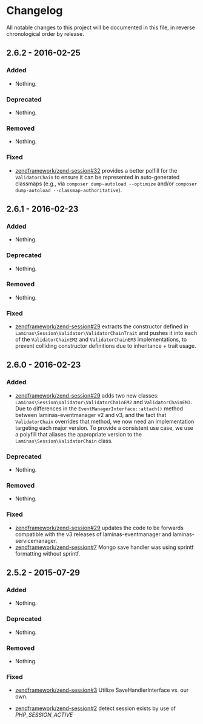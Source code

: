 # Changelog

All notable changes to this project will be documented in this file, in reverse chronological order by release.

## 2.6.2 - 2016-02-25

### Added

- Nothing.

### Deprecated

- Nothing.

### Removed

- Nothing.

### Fixed

- [zendframework/zend-session#32](https://github.com/zendframework/zend-session/pull/32) provides a better
  polfill for the `ValidatorChain` to ensure it can be represented in
  auto-generated classmaps (e.g., via `composer dump-autoload --optimize` and/or
  `composer dump-autoload --classmap-authoritative`).

## 2.6.1 - 2016-02-23

### Added

- Nothing.

### Deprecated

- Nothing.

### Removed

- Nothing.

### Fixed

- [zendframework/zend-session#29](https://github.com/zendframework/zend-session/pull/29) extracts the
  constructor defined in `Laminas\Session\Validator\ValidatorChainTrait` and pushes
  it into each of the `ValidatorChainEM2` and `ValidatorChainEM3`
  implementations, to prevent colliding constructor definitions due to
  inheritance + trait usage.

## 2.6.0 - 2016-02-23

### Added

- [zendframework/zend-session#29](https://github.com/zendframework/zend-session/pull/29) adds two new
  classes: `Laminas\Session\Validator\ValidatorChainEM2` and `ValidatorChainEM3`.
  Due to differences in the `EventManagerInterface::attach()` method between
  laminas-eventmanager v2 and v3, and the fact that `ValidatorChain` overrides that
  method, we now need an implementation targeting each major version. To provide
  a consistent use case, we use a polyfill that aliases the appropriate version
  to the `Laminas\Session\ValidatorChain` class.

### Deprecated

- Nothing.

### Removed

- Nothing.

### Fixed

- [zendframework/zend-session#29](https://github.com/zendframework/zend-session/pull/29) updates the code
  to be forwards compatible with the v3 releases of laminas-eventmanager and
  laminas-servicemanager.
- [zendframework/zend-session#7](https://github.com/zendframework/zend-session/pull/7) Mongo save handler
  was using sprintf formatting without sprintf.

## 2.5.2 - 2015-07-29

### Added

- Nothing.

### Deprecated

- Nothing.

### Removed

- Nothing.

### Fixed

- [zendframework/zend-session#3](https://github.com/zendframework/zend-session/pull/3) Utilize
  SaveHandlerInterface vs. our own.

- [zendframework/zend-session#2](https://github.com/zendframework/zend-session/pull/2) detect session
  exists by use of *PHP_SESSION_ACTIVE*

